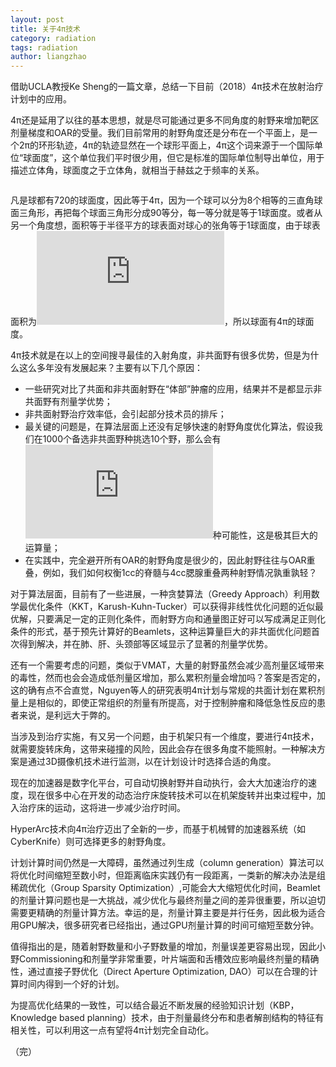 ```yaml
---
layout: post
title: 关于4π技术
category: radiation
tags: radiation
author: liangzhao
---
```

借助UCLA教授Ke Sheng的一篇文章，总结一下目前（2018）4π技术在放射治疗计划中的应用。

4π还是延用了以往的基本思想，就是尽可能通过更多不同角度的射野来增加靶区剂量梯度和OAR的受量。我们目前常用的射野角度还是分布在一个平面上，是一个2π的环形轨迹，4π的轨迹显然在一个球形平面上，4π这个词来源于一个国际单位“球面度”，这个单位我们平时很少用，但它是标准的国际单位制导出单位，用于描述立体角，球面度之于立体角，就相当于赫兹之于频率的关系。

<img alt="" align="center" src="http://pska78ykk.bkt.clouddn.com/sphere.png" />


凡是球都有720的球面度，因此等于4π，因为一个球可以分为8个相等的三直角球面三角形，再把每个球面三角形分成90等分，每一等分就是等于1球面度。或者从另一个角度想，面积等于半径平方的球表面对球心的张角等于1球面度，由于球表面积为![e1][1]，所以球面有4π的球面度。

4π技术就是在以上的空间搜寻最佳的入射角度，非共面野有很多优势，但是为什么这么多年没有发展起来？主要有以下几个原因：

- 一些研究对比了共面和非共面射野在“体部”肿瘤的应用，结果并不是都显示非共面野有剂量学优势；
- 非共面射野治疗效率低，会引起部分技术员的排斥；
- 最关键的问题是，在算法层面上还没有足够快速的射野角度优化算法，假设我们在1000个备选非共面野种挑选10个野，那么会有![2][2]种可能性，这是极其巨大的运算量；
- 在实践中，完全避开所有OAR的射野角度是很少的，因此射野往往与OAR重叠，例如，我们如何权衡1cc的脊髓与4cc腮腺重叠两种射野情况孰重孰轻？

对于算法层面，目前有了一些进展，一种贪婪算法（Greedy Approach）利用数学最优化条件（KKT，Karush-Kuhn-Tucker）可以获得非线性优化问题的近似最优解，只要满足一定的正则化条件，而射野方向和通量图正好可以写成满足正则化条件的形式，基于预先计算好的Beamlets，这种运算量巨大的非共面优化问题首次得到解决，并在肺、肝、头颈部等区域显示了显著的剂量学优势。

还有一个需要考虑的问题，类似于VMAT，大量的射野虽然会减少高剂量区域带来的毒性，然而也会会造成低剂量区增加，那么累积剂量会增加吗？答案是否定的，这的确有点不合直觉，Nguyen等人的研究表明4π计划与常规的共面计划在累积剂量上是相似的，即使正常组织的剂量有所提高，对于控制肿瘤和降低急性反应的患者来说，是利远大于弊的。

当涉及到治疗实施，有又另一个问题，由于机架只有一个维度，要进行4π技术，就需要旋转床角，这带来碰撞的风险，因此会存在很多角度不能照射。一种解决方案是通过3D摄像机技术进行监测，以在计划设计时选择合适的角度。

现在的加速器是数字化平台，可自动切换射野并自动执行，会大大加速治疗的速度，现在很多中心在开发的动态治疗床旋转技术可以在机架旋转并出束过程中，加入治疗床的运动，这将进一步减少治疗时间。

HyperArc技术向4π治疗迈出了全新的一步，而基于机械臂的加速器系统（如CyberKnife）则可选择更多的射野角度。

计划计算时间仍然是一大障碍，虽然通过列生成（column generation）算法可以将优化时间缩短至数小时，但距离临床实践仍有一段距离，一类新的解决办法是组稀疏优化（Group Sparsity Optimization）,可能会大大缩短优化时间，Beamlet的剂量计算问题也是一大挑战，减少优化与最终剂量之间的差异很重要，所以迫切需要更精确的剂量计算方法。幸运的是，剂量计算主要是并行任务，因此极为适合用GPU解决，很多研究者已经指出，通过GPU剂量计算的时间可缩短至数分钟。

值得指出的是，随着射野数量和小子野数量的增加，剂量误差更容易出现，因此小野Commissioning和剂量学非常重要，叶片端面和舌槽效应影响最终剂量的精确性，通过直接子野优化（Direct Aperture Optimization, DAO）可以在合理的计算时间内得到一个好的计划。

为提高优化结果的一致性，可以结合最近不断发展的经验知识计划（KBP， Knowledge based planning）技术，由于剂量最终分布和患者解剖结构的特征有相关性，可以利用这一点有望将4π计划完全自动化。

（完）

[1]: http://latex.codecogs.com/gif.latex?4%5Cpi%20r%5E2
[2]: http://latex.codecogs.com/gif.latex?6.23%5Ctimes%2010%5E%7B26%7D

